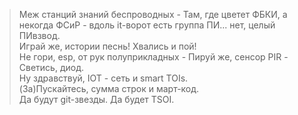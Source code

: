 >Меж станций знаний беспроводных - Там, где цветет ФБКИ, а некогда ФСиР - вдоль it-ворот есть группа ПИ... нет, целый ПИвзвод. <br>
>Играй же, истории песнь! Хвались и пой! <br>
>Не гори, esp, от рук полуприкладных - Пируй же, сенсор PIR - Светись, диод. <br>
>Ну здравствуй, IOT - сеть и smart TOIs. <br>
>(За)Пускайтесь, сумма строк и март-код. <br>
>Да будут git-звезды. Да будет TSOI.

